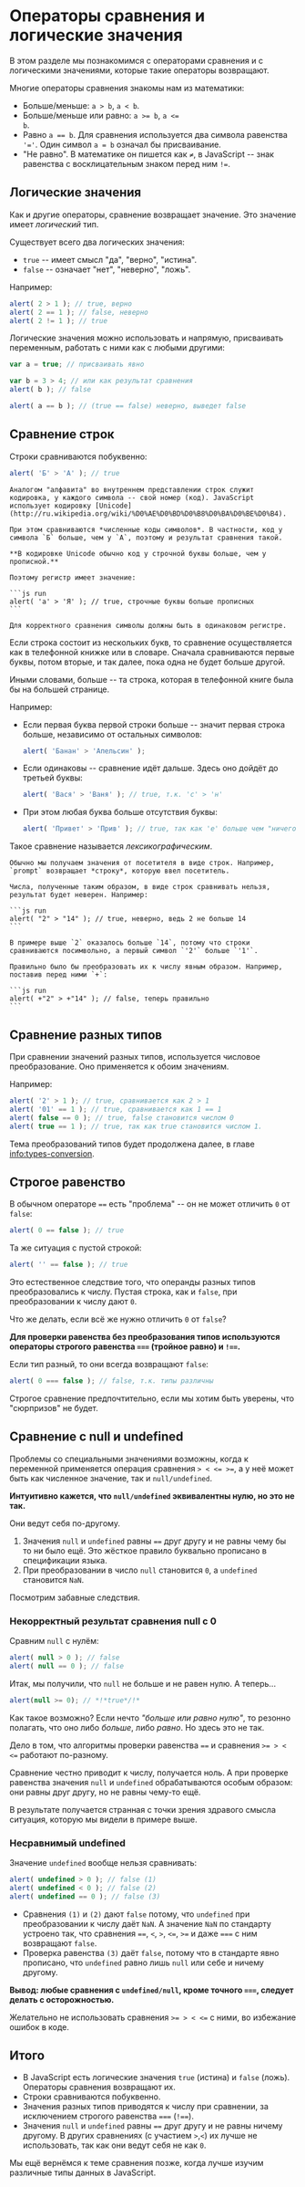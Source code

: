 # Операторы сравнения и логические значения

В этом разделе мы познакомимся с операторами сравнения и с логическими значениями, которые такие операторы возвращают.

Многие операторы сравнения знакомы нам из математики:

- Больше/меньше: <code>a &gt; b</code>, <code>a &lt; b</code>.
- Больше/меньше или равно: <code>a &gt;= b</code>, <code>a &lt;= b</code>.
- Равно `a == b`.
Для сравнения используется два символа равенства `'='`. Один символ `a = b` означал бы присваивание.
- "Не равно". В математике он пишется как <code>&ne;</code>, в JavaScript -- знак равенства с восклицательным знаком перед ним <code>!=</code>.

## Логические значения

Как и другие операторы, сравнение возвращает значение. Это значение имеет *логический* тип.

Существует всего два логических значения:

- `true` -- имеет смысл "да", "верно", "истина".
- `false` -- означает "нет", "неверно", "ложь".

Например:

```js run
alert( 2 > 1 ); // true, верно
alert( 2 == 1 ); // false, неверно
alert( 2 != 1 ); // true
```

Логические значения можно использовать и напрямую, присваивать переменным, работать с ними как с любыми другими:

```js run
var a = true; // присваивать явно

var b = 3 > 4; // или как результат сравнения
alert( b ); // false

alert( a == b ); // (true == false) неверно, выведет false
```

## Сравнение строк

Строки сравниваются побуквенно:

```js run
alert( 'Б' > 'А' ); // true
```

````warn header="Осторожно, Unicode!"
Аналогом "алфавита" во внутреннем представлении строк служит кодировка, у каждого символа -- свой номер (код). JavaScript использует кодировку [Unicode](http://ru.wikipedia.org/wiki/%D0%AE%D0%BD%D0%B8%D0%BA%D0%BE%D0%B4).

При этом сравниваются *численные коды символов*. В частности, код у символа `Б` больше, чем у `А`, поэтому и результат сравнения такой.

**В кодировке Unicode обычно код у строчной буквы больше, чем у прописной.**

Поэтому регистр имеет значение:

```js run
alert( 'а' > 'Я' ); // true, строчные буквы больше прописных
```

Для корректного сравнения символы должны быть в одинаковом регистре.
````

Если строка состоит из нескольких букв, то сравнение осуществляется как в телефонной книжке или в словаре. Сначала сравниваются первые буквы, потом вторые, и так далее, пока одна не будет больше другой.

Иными словами, больше -- та строка, которая в телефонной книге была бы на большей странице.

Например:

- Если первая буква первой строки больше -- значит первая строка больше, независимо от остальных символов:

    ```js run
    alert( 'Банан' > 'Апельсин' );
    ```
- Если одинаковы -- сравнение идёт дальше. Здесь оно дойдёт до третьей буквы:

    ```js run
    alert( 'Вася' > 'Ваня' ); // true, т.к. 'с' > 'н'
    ```
- При этом любая буква больше отсутствия буквы:

    ```js run
    alert( 'Привет' > 'Прив' ); // true, так как 'е' больше чем "ничего".
    ```

Такое сравнение называется *лексикографическим*.

````warn
Обычно мы получаем значения от посетителя в виде строк. Например, `prompt` возвращает *строку*, которую ввел посетитель.

Числа, полученные таким образом, в виде строк сравнивать нельзя, результат будет неверен. Например:

```js run
alert( "2" > "14" ); // true, неверно, ведь 2 не больше 14
```

В примере выше `2` оказалось больше `14`, потому что строки сравниваются посимвольно, а первый символ `'2'` больше `'1'`.

Правильно было бы преобразовать их к числу явным образом. Например, поставив перед ними `+`:

```js run
alert( +"2" > +"14" ); // false, теперь правильно
```
````

## Сравнение разных типов

При сравнении значений разных типов, используется числовое преобразование. Оно применяется к обоим значениям.

Например:

```js run
alert( '2' > 1 ); // true, сравнивается как 2 > 1
alert( '01' == 1 ); // true, сравнивается как 1 == 1
alert( false == 0 ); // true, false становится числом 0
alert( true == 1 ); // true, так как true становится числом 1.
```

Тема преобразований типов будет продолжена далее, в главе <info:types-conversion>.

## Строгое равенство

В обычном операторе `==` есть "проблема" -- он не может отличить `0` от `false`:

```js run
alert( 0 == false ); // true
```

Та же ситуация с пустой строкой:

```js run
alert( '' == false ); // true
```

Это естественное следствие того, что операнды разных типов преобразовались к числу. Пустая строка, как и `false`, при преобразовании к числу дают `0`.

Что же делать, если всё же нужно отличить `0` от `false`?

**Для проверки равенства без преобразования типов используются операторы строгого равенства `===` (тройное равно) и `!==`.**

Если тип разный, то они всегда возвращают `false`:

```js run
alert( 0 === false ); // false, т.к. типы различны
```

Строгое сравнение предпочтительно, если мы хотим быть уверены, что "сюрпризов" не будет.

## Сравнение с null и undefined

Проблемы со специальными значениями возможны, когда к переменной применяется операция сравнения `> < <= >=`, а у неё может быть как численное значение, так и `null/undefined`.

**Интуитивно кажется, что `null/undefined` эквивалентны нулю, но это не так.**

Они ведут себя по-другому.

1. Значения `null` и `undefined` равны `==` друг другу и не равны чему бы то ни было ещё.
Это жёсткое правило буквально прописано в спецификации языка.
2. При преобразовании в число `null` становится `0`, а `undefined` становится `NaN`.

Посмотрим забавные следствия.

### Некорректный результат сравнения null с 0
Сравним `null` с нулём:

```js run
alert( null > 0 ); // false
alert( null == 0 ); // false
```

Итак, мы получили, что `null` не больше и не равен нулю. А теперь...

```js run
alert(null >= 0); // *!*true*/!*
```

Как такое возможно? Если нечто *"больше или равно нулю"*, то резонно полагать, что оно либо *больше*, либо *равно*. Но здесь это не так.

Дело в том, что алгоритмы проверки равенства `==` и сравнения `>= > < <=` работают по-разному.

Сравнение честно приводит к числу, получается ноль. А при проверке равенства значения `null` и `undefined` обрабатываются особым образом: они равны друг другу, но не равны чему-то ещё.

В результате получается странная с точки зрения здравого смысла ситуация, которую мы видели в примере выше.

### Несравнимый undefined

Значение `undefined` вообще нельзя сравнивать:

```js run
alert( undefined > 0 ); // false (1)
alert( undefined < 0 ); // false (2)
alert( undefined == 0 ); // false (3)
```

- Сравнения `(1)` и `(2)` дают `false` потому, что `undefined` при преобразовании к числу даёт `NaN`. А значение `NaN` по стандарту устроено так, что сравнения `==`, `<`, `>`, `<=`, `>=` и даже `===` с ним возвращают `false`.
- Проверка равенства `(3)` даёт `false`, потому что в стандарте явно прописано, что `undefined` равно лишь `null` или себе и ничему другому.

**Вывод: любые сравнения с `undefined/null`, кроме точного `===`, следует делать с осторожностью.**

Желательно не использовать сравнения `>= > < <=` с ними, во избежание ошибок в коде.

## Итого

- В JavaScript есть логические значения `true` (истина) и `false` (ложь). Операторы сравнения возвращают их.
- Строки сравниваются побуквенно.
- Значения разных типов приводятся к числу при сравнении, за исключением строгого равенства `===` (`!==`).
- Значения `null` и `undefined` равны `==` друг другу и не равны ничему другому. В других сравнениях (с участием `>`,`<`) их лучше не использовать, так как они ведут себя не как `0`.

Мы ещё вернёмся к теме сравнения позже, когда лучше изучим различные типы данных в JavaScript.
